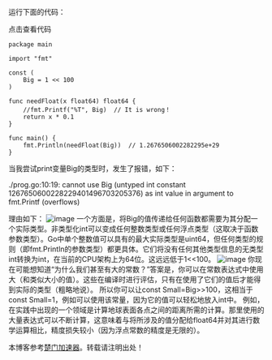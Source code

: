 
运行下面的代码：



点击查看代码

```
package main

import "fmt"

const (
	Big = 1 << 100
)

func needFloat(x float64) float64 {
	//fmt.Printf("%T", Big)  // It is wrong！
	return x * 0.1
}

func main() {
	fmt.Println(needFloat(Big))  // 1.2676506002282295e+29
}

```


当我尝试print变量Big的类型时，发生了报错，如下：


./prog.go:10:19: cannot use Big (untyped int constant 1267650600228229401496703205376\) as int value in argument to fmt.Printf (overflows)


理由如下：
![image](https://img2024.cnblogs.com/blog/3196205/202411/3196205-20241107140701262-626156876.png)
一个方面是，将Big的值传递给任何函数都需要为其分配一个实际类型。非类型化int可以变成任何整数类型或任何浮点类型（这取决于函数参数类型）。Go中单个整数值可以具有的最大实际类型是uint64，但任何类型的规则（即fmt.Println的参数类型）都更具体。它们将没有任何其他类型信息的无类型int转换为int，在当前的CPU架构上为64位。这远远低于1\<\<100。
![image](https://img2024.cnblogs.com/blog/3196205/202411/3196205-20241107140856045-2062177826.png)
你现在可能想知道“为什么我们甚至有大的常数？”答案是，你可以在常数表达式中使用大（和类似大小的值）。这些在编译时进行评估，只有在使用了它们的值后才能得到实际的类型（粗略地说）。
所以你可以让const Small\=Big\>\>100，这相当于const Small\=1，例如可以使用该常量，因为它的值可以轻松地放入int中。
例如，在实践中出现的一个领域是计算地球表面各点之间的距离所需的计算。那里使用的大量表达式可以不断计算，这意味着与将所涉及的值分配给float64并对其进行数学运算相比，精度损失较小（因为浮点常数的精度是无限的）。


 本博客参考[楚门加速器](https://chuanggeye.com)。转载请注明出处！

